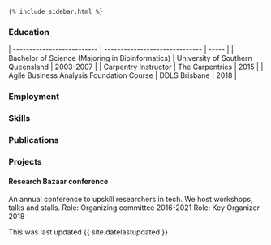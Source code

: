 
    {% include sidebar.html %}
### Education

| -------------------------- | ------------------------------ | ----- |
| Bachelor of Science (Majoring in Bioinformatics) | University of Southern Queensland | 2003-2007 |
| Carpentry Instructor | The Carpentries | 2015 |
| Agile Business Analysis Foundation Course | DDLS Brisbane | 2018 |

### Employment

### Skills

### Publications

### Projects

#### Research Bazaar conference
An annual conference to upskill researchers in tech. We host workshops, talks and stalls.
Role: Organizing committee 2016-2021
Role: Key Organizer 2018

This was last updated {{ site.datelastupdated }}
